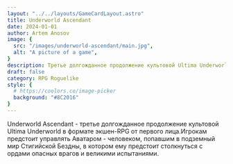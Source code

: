 ```yaml
---
layout: "../../layouts/GameCardLayout.astro"
title: Underworld Ascendant
date: 2024-01-01
author: Artem Anosov
image: {
  src: "/images/underworld-ascendant/main.jpg",
  alt: "A picture of a game",
}
description: Третье долгожданное продолжение культовой Ultima Underworld в формате экшен-RPG от первого лица
draft: false
category: RPG Roguelike
style: {
  # https://coolors.co/image-picker
  background: "#8C2016"
}
---
```


Underworld Ascendant - третье долгожданное продолжение культовой Ultima Underworld в формате экшен-RPG от первого лица.Игрокам предстоит управлять Аватаром - человеком, попавшим в подземный мир Стигийской Бездны, в котором ему предстоит столкнуться с ордами опасных врагов и великими испытаниями.